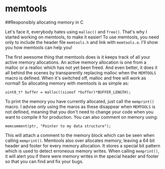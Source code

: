 # memtools
##Responsibly allocating memory in C

Let's face it, everybody hates using `malloc()` and `free()`. That's why I started working on memtools, to make it easier!
To use memtools, you need only to include the header file `memtools.h` and link with `memtools.o`. I'll show you how memtools can help you!

The first awesome thing that memtools does is it keeps track of all your active memory allocations. An active memory allocation is one from a malloc
or a realloc which has not yet been freed. And even better, it does it all behind the scenes by transparently replacing malloc when the `MEMTOOLS` macro
is defined. When it's switched off, malloc and free will work as normal! So allocating memory with memtools is as simple as:

    uint8_t* buffer = malloc((sizeof *buffer)*BUFFER_LENGTH);
    
To print the memory you have currently allocated, just call the `memprint()` macro. I advise only using the maros as these disappear when `MEMTOOLS` is not defined, 
meaning that you don't need to change your code when you want to compile it for production. You can also comment on memory using:

    memcomment(ptr, "Pointer to my data structure");
    
This will attach a comment to the memory block which can be seen when calling `memprint()`. Memtools also over allocates memory, leaving a 64 bit header and footer 
for every memory allocation. It stores a special bit pattern which is used to detect erroneous memory writes. When calling `memprint()`, it will alert you if
there were memory writes in the special header and footer so that you can find and fix your bugs.
